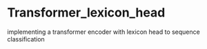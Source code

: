# Transformer_lexicon_head
 implementing a transformer encoder with lexicon head to sequence classification
